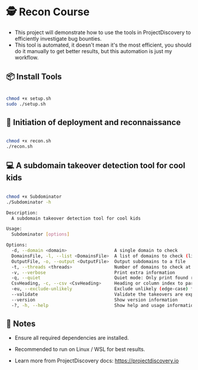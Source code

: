 # 🕵️ Recon Course

- This project will demonstrate how to use the tools in ProjectDiscovery to efficiently investigate bug bounties.
- This tool is automated, it doesn't mean it's the most efficient, you should do it manually to get better results, but this automation is just my workflow.
## 📦 Install Tools

```bash

chmod +x setup.sh
sudo ./setup.sh

```
## 🚀 Initiation of deployment and reconnaissance
```bash

chmod +x recon.sh
./recon.sh 

```

## 💻 A subdomain takeover detection tool for cool kids 
```bash

chmod +x Subdominator
./Subdominator -h

Description:
  A subdomain takeover detection tool for cool kids

Usage:
  Subdominator [options]

Options:
  -d, --domain <domain>                  A single domain to check
  DomainsFile, -l, --list <DomainsFile>  A list of domains to check (line delimited)
  OutputFile, -o, --output <OutputFile>  Output subdomains to a file
  -t, --threads <threads>                Number of domains to check at once [default: 50]
  -v, --verbose                          Print extra information
  -q, --quiet                            Quiet mode: Only print found results
  CsvHeading, -c, --csv <CsvHeading>     Heading or column index to parse for CSV file. Forces -l to read as CSV instead of line-delimited
  -eu, --exclude-unlikely                Exclude unlikely (edge-case) fingerprints
  --validate                             Validate the takeovers are exploitable (where possible)
  --version                              Show version information
  -?, -h, --help                         Show help and usage information


```
## 📌 Notes

- Ensure all required dependencies are installed.

- Recommended to run on Linux / WSL for best results.

- Learn more from ProjectDiscovery docs: https://projectdiscovery.io

